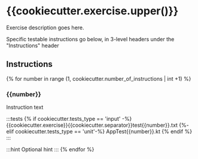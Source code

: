 # {{cookiecutter.exercise.upper()}}

Exercise description goes here.

Specific testable instructions go below, in 3-level headers under the "Instructions" header

## Instructions
{% for number in range (1, cookiecutter.number_of_instructions | int +1) %}
### {{number}}
Instruction text

:::tests
{% if cookiecutter.tests_type == 'input' -%}
{{cookiecutter.exercise}}{{cookiecutter.separator}}test{{number}}.txt
{%- elif cookiecutter.tests_type == 'unit'-%}
AppTest{{number}}.kt
{% endif %}
:::

:::hint
Optional hint
:::
{% endfor %}
